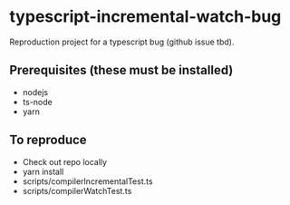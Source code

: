 # typescript-incremental-watch-bug

Reproduction project for a typescript bug (github issue tbd).


## Prerequisites (these must be installed)

* nodejs
* ts-node
* yarn

## To reproduce

* Check out repo locally
* yarn install
* scripts/compilerIncrementalTest.ts
* scripts/compilerWatchTest.ts
